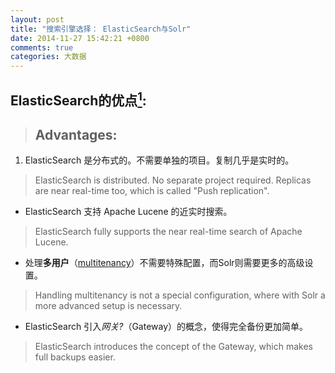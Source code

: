 ```yaml
---
layout: post
title: "搜索引擎选择： ElasticSearch与Solr"
date: 2014-11-27 15:42:21 +0800
comments: true
categories: 大数据
---
```


## ElasticSearch的优点[<sup>1</sup>](http://stackoverflow.com/questions/10213009/solr-vs-elasticsearch):
> ## Advantages:

1. ElasticSearch 是分布式的。不需要单独的项目。复制几乎是实时的。
> ElasticSearch is distributed. No separate project required. Replicas are near real-time too, which is called "Push replication".

- ElasticSearch 支持 Apache Lucene 的近实时搜索。
> ElasticSearch fully supports the near real-time search of Apache Lucene.

- 处理**多用户**（[multitenancy](http://en.wikipedia.org/wiki/Multitenancy)）不需要特殊配置，而Solr则需要更多的高级设置。 
> Handling multitenancy is not a special configuration, where with Solr a more advanced setup is necessary.

- ElasticSearch 引入*网关?*（Gateway）的概念，使得完全备份更加简单。
> ElasticSearch introduces the concept of the Gateway, which makes full backups easier.

